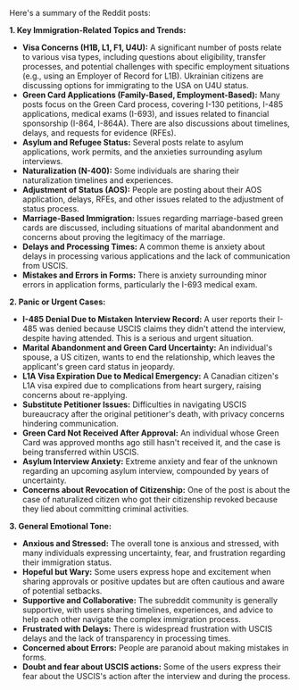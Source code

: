 Here's a summary of the Reddit posts:

**1. Key Immigration-Related Topics and Trends:**

*   **Visa Concerns (H1B, L1, F1, U4U):** A significant number of posts relate to various visa types, including questions about eligibility, transfer processes, and potential challenges with specific employment situations (e.g., using an Employer of Record for L1B). Ukrainian citizens are discussing options for immigrating to the USA on U4U status.
*   **Green Card Applications (Family-Based, Employment-Based):** Many posts focus on the Green Card process, covering I-130 petitions, I-485 applications, medical exams (I-693), and issues related to financial sponsorship (I-864, I-864A). There are also discussions about timelines, delays, and requests for evidence (RFEs).
*   **Asylum and Refugee Status:** Several posts relate to asylum applications, work permits, and the anxieties surrounding asylum interviews.
*   **Naturalization (N-400):** Some individuals are sharing their naturalization timelines and experiences.
*   **Adjustment of Status (AOS):** People are posting about their AOS application, delays, RFEs, and other issues related to the adjustment of status process.
*   **Marriage-Based Immigration:** Issues regarding marriage-based green cards are discussed, including situations of marital abandonment and concerns about proving the legitimacy of the marriage.
*   **Delays and Processing Times:** A common theme is anxiety about delays in processing various applications and the lack of communication from USCIS.
*   **Mistakes and Errors in Forms:** There is anxiety surrounding minor errors in application forms, particularly the I-693 medical exam.

**2. Panic or Urgent Cases:**

*   **I-485 Denial Due to Mistaken Interview Record:** A user reports their I-485 was denied because USCIS claims they didn't attend the interview, despite having attended. This is a serious and urgent situation.
*   **Marital Abandonment and Green Card Uncertainty:** An individual's spouse, a US citizen, wants to end the relationship, which leaves the applicant's green card status in jeopardy.
*   **L1A Visa Expiration Due to Medical Emergency:** A Canadian citizen's L1A visa expired due to complications from heart surgery, raising concerns about re-applying.
*   **Substitute Petitioner Issues:** Difficulties in navigating USCIS bureaucracy after the original petitioner's death, with privacy concerns hindering communication.
*   **Green Card Not Received After Approval:** An individual whose Green Card was approved months ago still hasn't received it, and the case is being transferred within USCIS.
*   **Asylum Interview Anxiety:** Extreme anxiety and fear of the unknown regarding an upcoming asylum interview, compounded by years of uncertainty.
*    **Concerns about Revocation of Citizenship:** One of the post is about the case of naturalized citizen who got their citizenship revoked because they lied about committing criminal activities.

**3. General Emotional Tone:**

*   **Anxious and Stressed:** The overall tone is anxious and stressed, with many individuals expressing uncertainty, fear, and frustration regarding their immigration status.
*   **Hopeful but Wary:** Some users express hope and excitement when sharing approvals or positive updates but are often cautious and aware of potential setbacks.
*   **Supportive and Collaborative:** The subreddit community is generally supportive, with users sharing timelines, experiences, and advice to help each other navigate the complex immigration process.
*   **Frustrated with Delays:** There is widespread frustration with USCIS delays and the lack of transparency in processing times.
*   **Concerned about Errors:** People are paranoid about making mistakes in forms.
*   **Doubt and fear about USCIS actions:** Some of the users express their fear about the USCIS's action after the interview and during the process.

